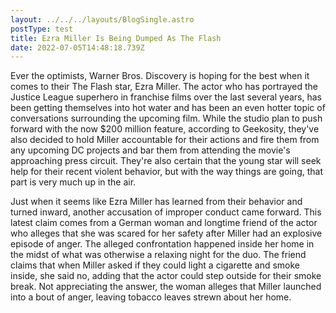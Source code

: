 ```yaml
---
layout: ../../../layouts/BlogSingle.astro
postType: test
title: Ezra Miller Is Being Dumped As The Flash
date: 2022-07-05T14:48:18.739Z
---
```

Ever the optimists, Warner Bros. Discovery is hoping for the best when it comes to their The Flash star, Ezra Miller. The actor who has portrayed the Justice League superhero in franchise films over the last several years, has been getting themselves into hot water and has been an even hotter topic of conversations surrounding the upcoming film. While the studio plan to push forward with the now $200 million feature, according to Geekosity, they've also decided to hold Miller accountable for their actions and fire them from any upcoming DC projects and bar them from attending the movie's approaching press circuit. They're also certain that the young star will seek help for their recent violent behavior, but with the way things are going, that part is very much up in the air. 

Just when it seems like Ezra Miller has learned from their behavior and turned inward, another accusation of improper conduct came forward. This latest claim comes from a German woman and longtime friend of the actor who alleges that she was scared for her safety after Miller had an explosive episode of anger. The alleged confrontation happened inside her home in the midst of what was otherwise a relaxing night for the duo. The friend claims that when Miller asked if they could light a cigarette and smoke inside, she said no, adding that the actor could step outside for their smoke break. Not appreciating the answer, the woman alleges that Miller launched into a bout of anger, leaving tobacco leaves strewn about her home.